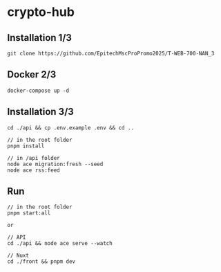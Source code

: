 # crypto-hub

## Installation 1/3
```
git clone https://github.com/EpitechMscProPromo2025/T-WEB-700-NAN_3
```

## Docker 2/3
```
docker-compose up -d
```

## Installation 3/3
```
cd ./api && cp .env.example .env && cd ..

// in the root folder
pnpm install

// in /api folder
node ace migration:fresh --seed
node ace rss:feed
```

## Run
```
// in the root folder
pnpm start:all

or 

// API
cd ./api && node ace serve --watch

// Nuxt
cd ./front && pnpm dev
```
